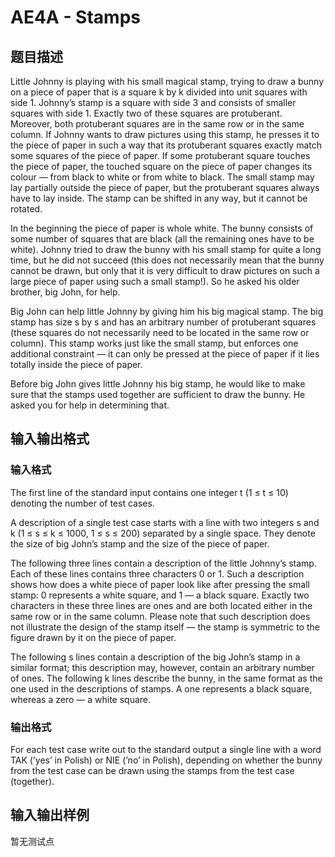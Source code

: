 # AE4A - Stamps

## 题目描述

Little Johnny is playing with his small magical stamp, trying to draw a bunny on a piece of paper that is a square k by k divided into unit squares with side 1. Johnny’s stamp is a square with side 3 and consists of smaller squares with side 1. Exactly two of these squares are protuberant. Moreover, both protuberant squares are in the same row or in the same column. If Johnny wants to draw pictures using this stamp, he presses it to the piece of paper in such a way that its protuberant squares exactly match some squares of the piece of paper. If some protuberant square touches the piece of paper, the touched square on the piece of paper changes its colour — from black to white or from white to black. The small stamp may lay partially outside the piece of paper, but the protuberant squares always have to lay inside. The stamp can be shifted in any way, but it cannot be rotated.

In the beginning the piece of paper is whole white. The bunny consists of some number of squares that are black (all the remaining ones have to be white). Johnny tried to draw the bunny with his small stamp for quite a long time, but he did not succeed (this does not necessarily mean that the bunny cannot be drawn, but only that it is very difficult to draw pictures on such a large piece of paper using such a small stamp!). So he asked his older brother, big John, for help.

Big John can help little Johnny by giving him his big magical stamp. The big stamp has size s by s and has an arbitrary number of protuberant squares (these squares do not necessarily need to be located in the same row or column). This stamp works just like the small stamp, but enforces one additional constraint — it can only be pressed at the piece of paper if it lies totally inside the piece of paper.

Before big John gives little Johnny his big stamp, he would like to make sure that the stamps used together are sufficient to draw the bunny. He asked you for help in determining that.

## 输入输出格式

### 输入格式

The first line of the standard input contains one integer t (1 ≤ t ≤ 10) denoting the number of test cases.

A description of a single test case starts with a line with two integers s and k (1 ≤ s ≤ k ≤ 1000, 1 ≤ s ≤ 200) separated by a single space. They denote the size of big John’s stamp and the size of the piece of paper.

The following three lines contain a description of the little Johnny’s stamp. Each of these lines contains three characters 0 or 1. Such a description shows how does a white piece of paper look like after pressing the small stamp: 0 represents a white square, and 1 — a black square. Exactly two characters in these three lines are ones and are both located either in the same row or in the same column. Please note that such description does not illustrate the design of the stamp itself — the stamp is symmetric to the figure drawn by it on the piece of paper.

The following s lines contain a description of the big John’s stamp in a similar format; this description may, however, contain an arbitrary number of ones. The following k lines describe the bunny, in the same format as the one used in the descriptions of stamps. A one represents a black square, whereas a zero — a white square.

### 输出格式

For each test case write out to the standard output a single line with a word TAK (’yes’ in Polish) or NIE (’no’ in Polish), depending on whether the bunny from the test case can be drawn using the stamps from the test case (together).

## 输入输出样例

暂无测试点

